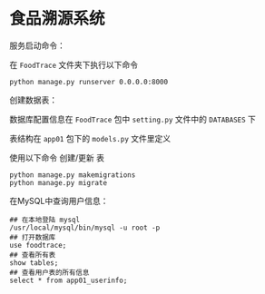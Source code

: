 # 食品溯源系统

服务启动命令：

在 `FoodTrace` 文件夹下执行以下命令

```shell
python manage.py runserver 0.0.0.0:8000
```

创建数据表：

数据库配置信息在 `FoodTrace` 包中 `setting.py` 文件中的 `DATABASES` 下

表结构在 `app01` 包下的 `models.py` 文件里定义

使用以下命令 创建/更新 表

```shell
python manage.py makemigrations
python manage.py migrate
```



在MySQL中查询用户信息：

```shell
## 在本地登陆 mysql
/usr/local/mysql/bin/mysql -u root -p
## 打开数据库
use foodtrace;
## 查看所有表
show tables;
## 查看用户表的所有信息
select * from app01_userinfo;
```

